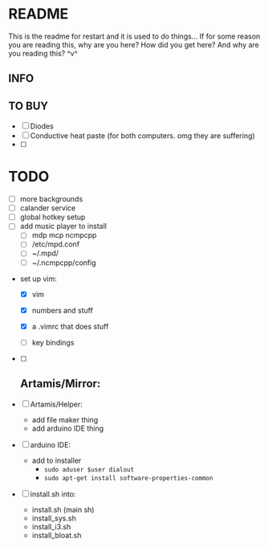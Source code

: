 # README 

This is the readme for restart and it is used to do things...
	If for some reason you are reading this, why are you here? How did you get here? And why are you reading this? ^v^ 


## INFO


## TO BUY

- [ ] Diodes
- [ ] Conductive heat paste (for both computers. omg they are suffering)
- [ ] 




# TODO

- [ ] more backgrounds
- [ ] calander service
- [ ] global hotkey setup
- [ ] add music player to install 
	- [ ] mdp mcp ncmpcpp
	- [ ] /etc/mpd.conf
	- [ ] ~/.mpd/
	- [ ] ~/.ncmpcpp/config
- set up vim:
	- [x] vim
	- [x] numbers and stuff
	- [x] a .vimrc that does stuff
	- [ ] key bindings


- [ ] Artamis/Mirror:
	-
- [ ] Artamis/Helper:
	- add file maker thing
	- add arduino IDE thing

- [ ] arduino IDE:
	- add to installer
		- `sudo aduser $user dialout`
		- `sudo apt-get install software-properties-common`

- [ ] install.sh into:
	- install.sh (main sh)
	- install_sys.sh
	- install_i3.sh
	- install_bloat.sh



